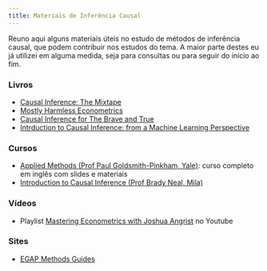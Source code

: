 ```yaml
---
title: Materiais de Inferência Causal 
---
```


Reuno aqui alguns materiais úteis no estudo de métodos de inferência causal, que podem contribuir nos estudos do tema. A maior parte destes eu já utilizei em alguma medida, seja para consultas ou para seguir do início ao fim.

### Livros 
- [Causal Inference: The Mixtape](https://mixtape.scunning.com/)
- [Mostly Harmless Econometrics](https://www.mostlyharmlesseconometrics.com/)
- [Causal Inference for The Brave and True](https://matheusfacure.github.io/python-causality-handbook/landing-page.html)
- [Intrduction to Causal Inference: from a Machine Learning Perspective](https://www.bradyneal.com/Introduction_to_Causal_Inference-Dec17_2020-Neal.pdf)

### Cursos
- [Applied Methods (Prof Paul Goldsmith-Pinkham, Yale)](https://github.com/paulgp/applied-methods-phd#lectures-full-syllabus): curso completo em inglês com slides e materiais
- [Introduction to Causal Inference (Prof Brady Neal, Mila)](https://www.bradyneal.com/causal-inference-course)

### Vídeos
- Playlist [Mastering Econometrics with Joshua Angrist](https://www.youtube.com/watch?v=WwW8y5dZs80&list=PL-uRhZ_p-BM5ovNRg-G6hDib27OCvcyW8) no Youtube

### Sites
- [EGAP Methods Guides](https://egap.org/methods-guides/)


